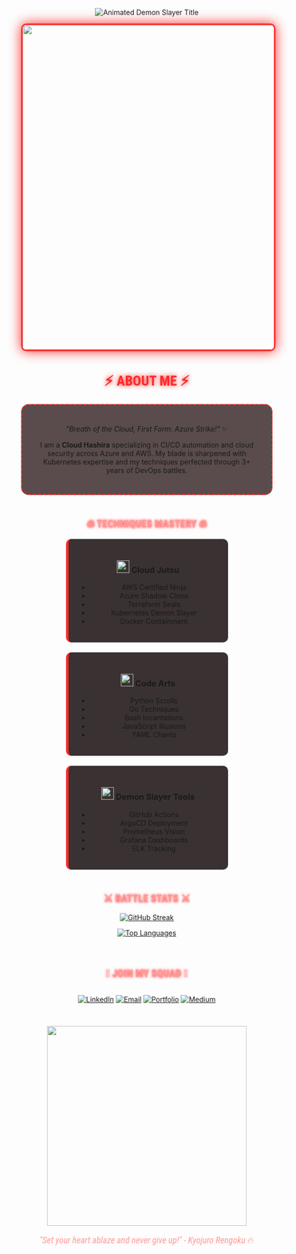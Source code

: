 <p align="center">
  <img src="https://readme-typing-svg.demolab.com?font=Roboto+Condensed&weight=700&size=40&duration=4000&pause=1000&color=FF2A2A&center=true&vCenter=true&width=600&height=100&lines=鬼滅の刃+CLOUD+HASHIRA;RAHUL+AMBARAGONDA;DEVOPS+ENGINEER+%F0%9F%94%A5" alt="Animated Demon Slayer Title">
</p>

<p align="center">
  <img src="https://raw.githubusercontent.com/RAHUL-AMBARAGONDA/RAHUL-AMBARAGONDA/main/Add-ons/zenitsu-thunder.gif" width="650" style="border-radius:10px;border:3px solid #FF2A2A;box-shadow:0 0 25px #FF2A2A">
</p>

<h1 align="center" style="font-family:Roboto Condensed;color:#FF2A2A;text-shadow: 0 0 10px #FF2A2A">⚡ ABOUT ME ⚡</h1>

<div align="center" style="max-width:750px;margin:0 auto;background:rgba(20,0,0,0.7);padding:25px;border-radius:15px;border:2px dashed #FF2A2A">

*"Breath of the Cloud, First Form: Azure Strike!"* ✨

I am a **Cloud Hashira** specializing in CI/CD automation and cloud security across Azure and AWS. My blade is sharpened with Kubernetes expertise and my techniques perfected through 3+ years of DevOps battles.

</div>

<br>

<h2 align="center" style="font-family:Roboto Condensed;color:#FF9999;text-shadow: 0 0 5px #FF2A2A">🔥 TECHNIQUES MASTERY 🔥</h2>

<div align="center" style="display:flex;justify-content:center;gap:20px;flex-wrap:wrap;max-width:900px;margin:0 auto">

<div style="background:rgba(10,0,0,0.8);padding:20px;border-radius:10px;border-left:5px solid #FF2A2A;width:280px">

### <img src="https://raw.githubusercontent.com/RAHUL-AMBARAGONDA/RAHUL-AMBARAGONDA/main/Add-ons/cloud-icon.png" width="25"> Cloud Jutsu
- AWS Certified Ninja
- Azure Shadow Clone
- Terraform Seals
- Kubernetes Demon Slayer
- Docker Containment

</div>

<div style="background:rgba(10,0,0,0.8);padding:20px;border-radius:10px;border-left:5px solid #FF2A2A;width:280px">

### <img src="https://raw.githubusercontent.com/RAHUL-AMBARAGONDA/RAHUL-AMBARAGONDA/main/Add-ons/code-icon.png" width="25"> Code Arts
- Python Scrolls
- Go Techniques
- Bash Incantations
- JavaScript Illusions
- YAML Chants

</div>

<div style="background:rgba(10,0,0,0.8);padding:20px;border-radius:10px;border-left:5px solid #FF2A2A;width:280px">

### <img src="https://raw.githubusercontent.com/RAHUL-AMBARAGONDA/RAHUL-AMBARAGONDA/main/Add-ons/tool-icon.png" width="25"> Demon Slayer Tools
- GitHub Actions
- ArgoCD Deployment
- Prometheus Vision
- Grafana Dashboards
- ELK Tracking

</div>

</div>

<br>

<h2 align="center" style="font-family:Roboto Condensed;color:#FF9999;text-shadow: 0 0 5px #FF2A2A">⚔️ BATTLE STATS ⚔️</h2>

<div align="center">

[![GitHub Streak](https://streak-stats.demolab.com?user=RahulAmbaragonda&theme=dark&border_radius=10&border=FF2A2A&ring=FF2A2A&fire=FF2A2A&currStreakNum=FFFFFF&sideNums=FFFFFF&currStreakLabel=FF2A2A&sideLabels=FF9999&dates=AAAAAA)](https://git.io/streak-stats)

[![Top Languages](https://github-readme-stats.vercel.app/api/top-langs/?username=RahulAmbaragonda&layout=compact&theme=dark&border_color=FF2A2A&title_color=FF9999&text_color=FFFFFF)](https://github.com/anuraghazra/github-readme-stats)

</div>

<br>

<h2 align="center" style="font-family:Roboto Condensed;color:#FF9999;text-shadow: 0 0 5px #FF2A2A">🌸 JOIN MY SQUAD 🌸</h2>

<div align="center" style="display:flex;justify-content:center;gap:15px;flex-wrap:wrap">

[![LinkedIn](https://img.shields.io/badge/-LinkedIn-0077B5?style=for-the-badge&logo=linkedin&logoColor=white&labelColor=000000)](https://www.linkedin.com/in/rahul-ambaragonda-79322127a/)
[![Email](https://img.shields.io/badge/-Email-D14836?style=for-the-badge&logo=gmail&logoColor=white&labelColor=000000)](mailto:your.email@example.com)
[![Portfolio](https://img.shields.io/badge/-Portfolio-4285F4?style=for-the-badge&logo=google-chrome&logoColor=white&labelColor=000000)](https://yourportfolio.com)
[![Medium](https://img.shields.io/badge/-Medium-12100E?style=for-the-badge&logo=medium&logoColor=white&labelColor=000000)](https://medium.com/@yourprofile)

</div>

<br>

<p align="center">
  <img src="https://raw.githubusercontent.com/RAHUL-AMBARAGONDA/RAHUL-AMBARAGONDA/main/Add-ons/demon-slayer-line.png" width="400">
</p>

<p align="center" style="font-family:Roboto Condensed;color:#FF9999;font-size:18px">
  <em>"Set your heart ablaze and never give up!" - Kyojuro Rengoku</em> 🔥
</p>
